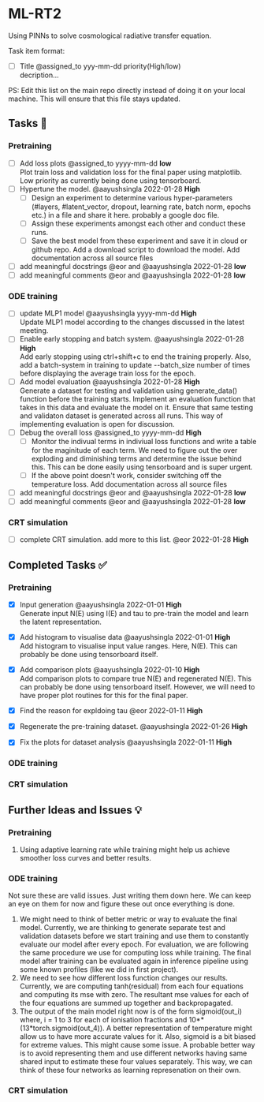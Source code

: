 # ML-RT2
Using PINNs to solve cosmological radiative transfer equation.  

Task item format:
 - [ ] Title @assigned_to yyy-mm-dd priority(High/low) </br>
 decription...  

PS: Edit this list on the main repo directly instead of doing it on your local machine. This will ensure that this file stays updated.

## Tasks 📝

### Pretraining
- [ ] Add loss plots @assigned_to yyyy-mm-dd **low** </br>
Plot train loss and validation loss for the final paper using matplotlib. Low priority as currently being done using tensorboard.
- [ ] Hypertune the model. @aayushsingla 2022-01-28 **High** </br>
  - [ ] Design an experiment to determine various hyper-parameters (#layers, #latent_vector, dropout, learning rate, batch norm, epochs etc.) in a file and share it here. probably a google doc file.
  - [ ] Assign these experiments amongst each other and conduct these runs.
  - [ ] Save the best model from these experiment and save it in cloud or github repo. Add a download script to download the model.
Add documentation across all source files 
 - [ ] add meaningful docstrings @eor and @aayushsingla 2022-01-28 **low** </br>
 - [ ] add meaningful comments @eor and @aayushsingla 2022-01-28 **low** </br>

### ODE training
- [ ] update MLP1 model @aayushsingla yyyy-mm-dd **High** </br>
Update MLP1 model according to the changes discussed in the latest meeting.
- [ ] Enable early stopping and batch system. @aayushsingla 2022-01-28 **High** </br>
Add early stopping using ctrl+shift+c to end the training properly. Also, add a batch-system in training to update --batch_size number of times before displaying the average train loss for the epoch.
- [ ] Add model evaluation @aayushsingla 2022-01-28 **High** </br>
Generate a dataset for testing and validation using generate_data() function before the training starts. Implement an evaluation function that takes in this data and evaluate the model on it. Ensure that same testing and validaton dataset is generated across all runs. This way of implementing evaluation is open for discussion.
- [ ] Debug the overall loss @assigned_to yyyy-mm-dd **High** </br>
  - [ ] Monitor the indivual terms in indiviual loss functions and write a table for the maginitude of each term. We need to figure out the over exploding and diminishing terms and determine the issue behind this. This can be done easily using tensorboard and is super urgent.
  - [ ] If the above point doesn't work, consider switching off the temperature loss.
Add documentation across all source files 
 - [ ] add meaningful docstrings @eor and @aayushsingla 2022-01-28 **low** </br>
 - [ ] add meaningful comments @eor and @aayushsingla 2022-01-28 **low** </br>

### CRT simulation
- [ ] complete CRT simulation. add more to this list.  @eor 2022-01-28 **High** </br>


## Completed Tasks ✅

### Pretraining
- [x] Input generation @aayushsingla 2022-01-01 **High** </br>
Generate input N(E) using I(E) and tau to pre-train the model and learn the latent representation.
- [x] Add histogram to visualise data  @aayushsingla 2022-01-01 **High** </br>
Add histogram to visualise input value ranges. Here, N(E). This can probably be done using tensorboard itself.
- [x] Add comparison plots @aayushsingla 2022-01-10 **High** </br>
Add comparison plots to compare true N(E) and regenerated N(E). This can probably be done using tensorboard itself. However, we will need to have proper plot routines for this for the final paper.
- [x] Find the reason for expldoing tau @eor 2022-01-11 **High**
- [x] Regenerate the pre-training dataset. @aayushsingla 2022-01-26 **High**
- [x] Fix the plots for dataset analysis @aayushsingla 2022-01-11 **High**


### ODE training

### CRT simulation

## Further Ideas and Issues 💡

### Pretraining
1. Using adaptive learning rate while training might help us achieve smoother loss curves and better results.

### ODE training
Not sure these are valid issues. Just writing them down here. We can keep an eye on them for now and figure these out once everything is done.
1. We might need to think of better metric or way to evaluate the final model. Currently, we are thinking to generate separate test and validation datasets before we start training and use them to constantly evaluate our model after every epoch. For evaluation, we are following the same procedure we use for computing loss while training. The final model after training can be evaluated again in inference pipeline using some known profiles (like we did in first project).
2. We need to see how different loss function changes our results. Currently, we are computing tanh(residual) from each four equations and computing its mse with zero. The resultant mse values for each of the four equations are summed up together and backpropagated.
3. The output of the main model right now is of the form sigmoid(out_i) where, i = 1 to 3 for each of ionisation fractions and 10\*\*(13\*torch.sigmoid(out_4)). A better representation of temperature might allow us to have more accurate values for it. Also, sigmoid is a bit biased for extreme values. This might cause some issue. A probable better way is to avoid representing them and use different networks having same shared input to estimate these four values separately. This way, we can think of these four networks as learning represenation on their own.


### CRT simulation

